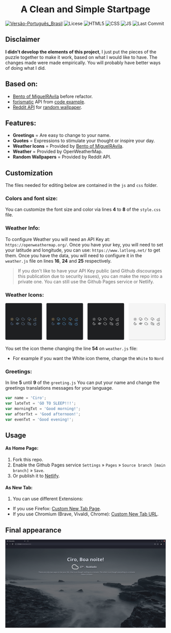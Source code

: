 
<div align="center">
    <h1>A Clean and Simple Startpage</h1>
</div>

[![Versão-Português_Brasil](https://img.shields.io/badge/Versão-Português_Brasil-%2393CE0A?style=for-the-badge)](/README.pt-br.md)
![Licese](https://img.shields.io/badge/License-GPLv3-blue.svg?style=for-the-badge)
![HTML5](https://img.shields.io/badge/HTML5-E34F26?style=for-the-badge&logo=html5&logoColor=white)
![CSS](https://img.shields.io/badge/CSS3-1572B6?style=for-the-badge&logo=css3&logoColor=white)
![JS](https://img.shields.io/badge/JavaScript-323330?style=for-the-badge&logo=javascript&logoColor=F7DF1E)
![Last Commit](https://img.shields.io/github/last-commit/ciro-mota/Personal-Startpage?style=for-the-badge)

## Disclaimer

**I didn't develop the elements of this project**, I just put the pieces of the puzzle together to make it work, based on what I would like to have. The changes made were made empirically. You will probably have better ways of doing what I did.
## Based on:

- [Bento of MiguelRAvila](https://github.com/MiguelRAvila/Bento) before refactor.
- [forismatic](http://forismatic.com/en/api/) API from [code example](https://codepen.io/catapixel/pen/LpVEgy).
- [Reddit API](https://www.reddit.com/dev/api/) for [random wallpaper](https://stackoverflow.com/questions/8191105/how-to-extract-url-data-from-reddit-api-using-json?rq=1).

## Features:

- **Greetings** = Are easy to change to your name.
- **Quotes** = Expressions to stimulate your thought or inspire your day.
- **Weather Icons** = Provided by [Bento of MiguelRAvila](https://github.com/MiguelRAvila/Bento).
- **Weather** = Provided by OpenWeatherMap.
- **Random Wallpapers** = Provided by Reddit API.
## Customization

The files needed for editing below are contained in the `js` and `css` folder.

### Colors and font size:

You can customize the font size and color via lines **4** to **8** of the `style.css` file.
### Weather Info:

To configure Weather you will need an API Key at: `https://openweathermap.org/`. Once you have your key, you will need to set your latitude and longitude, you can use: `https://www.latlong.net/` to get them. Once you have the data, you will need to configure it in the `weather.js` file on lines **16**, **24** and **25** respectively.

> If you don't like to have your API Key public (and Github discourages this publication due to security issues), you can make the repo into a private one. You can still use the Github Pages service or Netlify.

### Weather Icons:

![](assets/previewico.png)

You set the icon theme changing the line **54** on `weather.js` file:

- For example if you want the White icon theme, change the `White` to `Nord`

### Greetings:

In line **5** until **9** of the `greeting.js` You can put your name and change the greetings translations messages for your language.

```js
var name = 'Ciro';
var lateTxt = 'GO TO SLEEP!!!';
var morningTxt = 'Good morning!';
var afterTxt = 'Good afternoon!';
var evenTxt = 'Good evening!';
```
## Usage

#### As Home Page:
1. Fork this repo.
2. Enable the Github Pages service `Settings` » `Pages` » `Source branch [main branch]` » `Save`.
3. Or publish it to [Netlify](https://www.netlify.com/).    

#### As New Tab:
1. You can use different Extensions:
  - If you use Firefox: [Custom New Tab Page](https://addons.mozilla.org/en-US/firefox/addon/custom-new-tab-page/?src=search).
  - If you use Chromium (Brave, Vivaldi, Chrome): [Custom New Tab URL](https://chrome.google.com/webstore/detail/custom-new-tab-url/mmjbdbjnoablegbkcklggeknkfcjkjia).

## Final appearance 

![](assets/preview.png)



